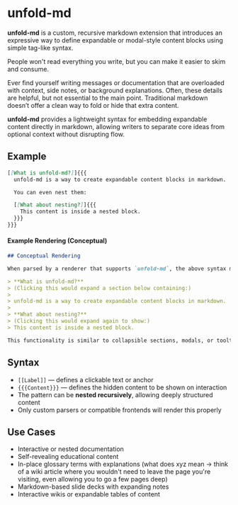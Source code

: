 # unfold-md

**unfold-md** is a custom, recursive markdown extension that introduces an expressive way to define expandable or modal-style content blocks using simple tag-like syntax.

People won't read everything you write, but you can make it easier to skim and consume.

Ever find yourself writing messages or documentation that are overloaded with context, side notes, or background explanations. Often, these details are helpful, but not essential to the main point. Traditional markdown doesn’t offer a clean way to fold or hide that extra content.

**unfold-md** provides a lightweight syntax for embedding expandable content directly in markdown, allowing writers to separate core ideas from optional context without disrupting flow.

## Example

```md
[[What is unfold-md?]]{{{
  unfold-md is a way to create expandable content blocks in markdown.

  You can even nest them:

  [[What about nesting?]]{{{
    This content is inside a nested block.
  }}}
}}}
```

#### Example Rendering (Conceptual)

```markdown
## Conceptual Rendering

When parsed by a renderer that supports `unfold-md`, the above syntax might display like this:

> **What is unfold-md?**  
> (Clicking this would expand a section below containing:)  
> 
> unfold-md is a way to create expandable content blocks in markdown.
>
> **What about nesting?**  
> (Clicking this would expand again to show:)  
> This content is inside a nested block.

This functionality is similar to collapsible sections, modals, or tooltips (and may render that way depending on the parser) — but written entirely in markdown using `[[label]]{{{content}}}` syntax.
```

## Syntax

- `[[Label]]` — defines a clickable text or anchor  
- `{{{Content}}}` — defines the hidden content to be shown on interaction  
- The pattern can be **nested recursively**, allowing deeply structured content  
- Only custom parsers or compatible frontends will render this properly  

## Use Cases

- Interactive or nested documentation  
- Self-revealing educational content  
- In-place glossary terms with explanations (what does xyz mean → think of a wiki article where you wouldn't need to leave the page you're visiting, even allowing you to go a few pages deep)  
- Markdown-based slide decks with expanding notes  
- Interactive wikis or expandable tables of content  
